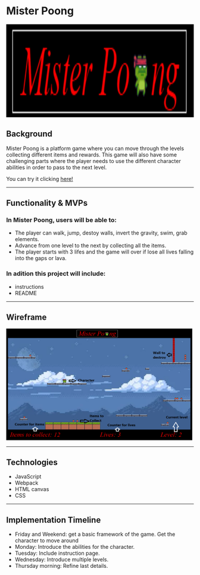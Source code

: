 # Mister Poong

<!-- ![My Image](Mister_Poong.png) -->
<img src="Mister_Poong.png" width="600" height="250"></img>

## Background

Mister Poong is a platform game where you can move through the levels collecting 
different items and rewards.
This game will also have some challenging parts where the player needs to use the different character abilities 
in order to pass to the next level.

You can try it clicking [here!](https://zabala9.github.io/Mister-Poong/)

------------------------------------------------------------------------------------------------------------------------

## Functionality & MVPs

### In Mister Poong, users will be able to:
- The player can walk, jump, destoy walls, invert the gravity, swim, grab elements.
- Advance from one level to the next by collecting all the items.
- The player starts with 3 lifes and the game will over if lose all lives falling into the gaps or lava.

### In adition this project will include:
- instructions
- README

------------------------------------------------------------------------------------------------------------------------

## Wireframe

<img src="Wireframe.png" width="500" height="300"></img>

-------------------------------------------------------------------------------------------------------------------------

## Technologies
- JavaScript
- Webpack
- HTML canvas
- CSS

-------------------------------------------------------------------------------------------------------------------------

## Implementation Timeline

- Friday and Weekend: get a basic framework of the game. Get the character to move around
- Monday: Introduce the abilities for the character.
- Tuesday: Include instruction page.
- Wednesday: Introduce multiple levels.
- Thursday morning: Refine last details.
